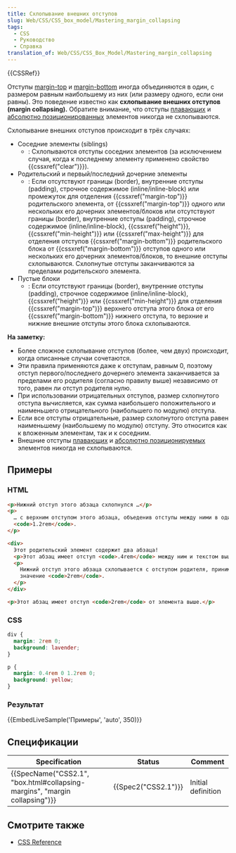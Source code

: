 ```yaml
---
title: Схлопывание внешних отступов
slug: Web/CSS/CSS_box_model/Mastering_margin_collapsing
tags:
  - CSS
  - Руководство
  - Справка
translation_of: Web/CSS/CSS_Box_Model/Mastering_margin_collapsing
---
```


{{CSSRef}}

Отступы [margin-top](/ru/docs/Web/CSS/margin-top) и [margin-bottom](/ru/docs/Web/CSS/margin-bottom) иногда объединяются в один, с размером равным наибольшему из них (или размеру одного, если они равны).
Это поведение известно как **схлопывание внешних отступов (margin collapsing).**
Обратите внимание, что отступы [плавающих](/ru/docs/Web/CSS/float) и [абсолютно позиционированных](/ru/docs/Web/CSS/position#absolute) элементов никогда не схлопываются.

Схлопывание внешних отступов происходит в трёх случаях:

- Соседние элементы (siblings)
  - : Схлопываются отступы соседних элементов (за исключением случая, когда к последнему элементу применено свойство {{cssxref("clear")}}).
- Родительский и первый/последний дочерние элементы
  - : Если отсутствуют границы (border), внутренние отступы (padding), строчное содержимое (inline/inline-block) или промежуток для отделения {{cssxref("margin-top")}} родительского элемента, от {{cssxref("margin-top")}} одного или нескольких его дочерних элементов/блоков или отсутствуют границы (border), внутренние отступы (padding), строчное содержимое (inline/inline-block), {{cssxref("height")}}, {{cssxref("min-height")}} или {{cssxref("max-height")}} для отделения отступов {{cssxref("margin-bottom")}} родительского блока от {{cssxref("margin-bottom")}} отступов одного или нескольких его дочерних элементов/блоков, то внешние отступы схлопываются. Схлопнутые отступы заканчиваются за пределами родительского элемента.
- Пустые блоки
  - : Если отсутствуют границы (border), внутренние отступы (padding), строчное содержимое (inline/inline-block), {{cssxref("height")}} или {{cssxref("min-height")}} для отделения {{cssxref("margin-top")}} верхнего отступа этого блока от его {{cssxref("margin-bottom")}} нижнего отступа, то верхние и нижние внешние отступы этого блока схлопываются.

**На заметку:**

- Более сложное схлопывание отступов (более, чем двух) происходит, когда описанные случаи сочетаются.
- Эти правила применяются даже к отступам, равным 0, поэтому отступ первого/последнего дочернего элемента заканчивается за пределами его родителя (согласно правилу выше) независимо от того, равен ли отступ родителя нулю.
- При использовании отрицательных отступов, размер схлопнутого отступа вычисляется, как сумма наибольшего положительного и наименьшего отрицательного (наибольшего по модулю) отступа.
- Если все отступы отрицательные, размер схлопнутого отступа равен наименьшему (наибольшему по модулю) отступу. Это относится как к вложенным элементам, так и к соседним.
- Внешние отступы [плавающих](/ru/docs/Web/CSS/float) и [абсолютно позиционируемых](/ru/docs/Web/CSS/position) элементов никогда не схлопываются.

## Примеры

### HTML

```html
<p>Нижний отступ этого абзаца схлопнулся …</p>
<p>
  … с верхним отступом этого абзаца, объеденив отступы между ними в один, равный
  <code>1.2rem</code>.
</p>

<div>
  Этот родительский элемент содержит два абзаца!
  <p>Этот абзац имеет отступ <code>.4rem</code> между ним и текстом выше.</p>
  <p>
    Нижний отступ этого абзаца схлопывается с отступом родителя, принимая
    значение <code>2rem</code>.
  </p>
</div>

<p>Этот абзац имеет отступ <code>2rem</code> от элемента выше.</p>
```

### CSS

```css
div {
  margin: 2rem 0;
  background: lavender;
}

p {
  margin: 0.4rem 0 1.2rem 0;
  background: yellow;
}
```

### Результат

{{EmbedLiveSample('Примеры', 'auto', 350)}}

## Спецификации

| Specification                                                              | Status              | Comment            |
| -------------------------------------------------------------------------- | ------------------- | ------------------ |
| {{SpecName("CSS2.1", "box.html#collapsing-margins", "margin collapsing")}} | {{Spec2("CSS2.1")}} | Initial definition |

## Смотрите также

- [CSS Reference](/ru/docs/Web/CSS/CSS_Reference)
